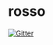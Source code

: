# rosso

[![Gitter](https://badges.gitter.im/Join%20Chat.svg)](https://gitter.im/ersidam/rosso?utm_source=badge&utm_medium=badge&utm_campaign=pr-badge&utm_content=badge)